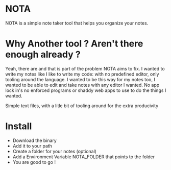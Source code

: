 # NOTA

NOTA is a simple note taker tool that helps you organize your notes.

# Why Another tool ? Aren't there enough already ?

Yeah, there are and that is part of the problem NOTA aims to fix.
I wanted to write my notes like I like to write my code: with no predefined 
editor, only tooling around the language.
I wanted to be this way for my notes too, I wanted to be able to edit and take
notes with any editor I wanted. No app lock in's no enforced programs or shaddy
web apps to use to do the things I wanted.

Simple text files, with a litle bit of tooling around for the extra producivity

# Install 

- Download the binary
- Add it to your path
- Create a folder for your notes (optional)
- Add a Environment Variable NOTA_FOLDER that points to the folder
- You are good to go !